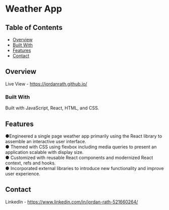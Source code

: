 # Weather App

## Table of Contents

- [Overview](#overview)
- [Built With](#built-with)
- [Features](#features)
- [Contact](#contact)
<!-- - [Acknowledgements](#acknowledgements) -->

## Overview

<!-- TODO: Add a screenshot of the live project.
    1. Link to a 'live demo.'
    2. Describe your overall experience in a couple of sentences.
    3. List a few specific technical things that you learned or improved on.
    4. Share any other tips or guidance for others attempting this or something similar.
 -->
Live View - https://jordanrath.github.io/

### Built With

<!-- TODO: List any MAJOR libraries/frameworks (e.g. React, Tailwind) with links to their homepages. -->
Built with JavaScript, React, HTML, and CSS.

## Features

<!-- TODO: List what specific 'user problems' that this application solves. -->
●Engineered a single page weather app primarily using the React library to assemble an interactive user interface.
<br>
● Themed with CSS using flexbox including media queries to present an application scalable with display size.
<br>
● Customized with reusable React components and modernized React context, refs and hooks.
<br>
● Incorporated external libraries to introduce new functionality and improve user experience.


## Contact

<!-- TODO: Include icons and links to your RELEVANT, PROFESSIONAL 'DEV-ORIENTED' social media. LinkedIn and dev.to are minimum. -->
LinkedIn - https://www.linkedin.com/in/jordan-rath-521660264/

<!-- ## Acknowledgements -->

<!-- TODO: List any blog posts, tutorials or plugins that you may have used to complete the project. Only list those that had a significant impact. Obviously, we all 'Google' stuff while working on our things, but maybe something in particular stood out as 'major contributors' to your skill set for this project. -->
